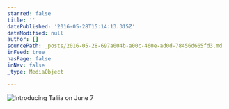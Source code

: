 ```yaml
---
starred: false
title: ''
datePublished: '2016-05-28T15:14:13.315Z'
dateModified: null
author: []
sourcePath: _posts/2016-05-28-697a004b-a00c-460e-ad0d-78456d665fd3.md
inFeed: true
hasPage: false
inNav: false
_type: MediaObject

---
```

![Introducing Taliia on June 7](https://the-grid-user-content.s3-us-west-2.amazonaws.com/d25c6f2c-c5b4-42bb-b6a0-35a1a185beb0.jpg)